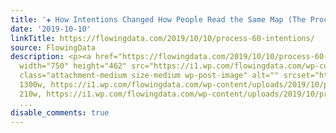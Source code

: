 ```yaml
---
title: '✚ How Intentions Changed How People Read the Same Map (The Process #60)'
date: '2019-10-10'
linkTitle: https://flowingdata.com/2019/10/10/process-60-intentions/
source: FlowingData
description: <p><a href="https://flowingdata.com/2019/10/10/process-60-intentions/"><img
  width="750" height="462" src="https://i1.wp.com/flowingdata.com/wp-content/uploads/2019/10/process-60-featured.png?fit=750%2C462&amp;ssl=1"
  class="attachment-medium size-medium wp-post-image" alt="" srcset="https://i1.wp.com/flowingdata.com/wp-content/uploads/2019/10/process-60-featured.png?w=1300&amp;ssl=1
  1300w, https://i1.wp.com/flowingdata.com/wp-content/uploads/2019/10/process-60-featured.png?resize=210%2C129&amp;ssl=1
  210w, https://i1.wp.com/flowingdata.com/wp-content/uploads/2019/10/process-60-featured.png?resiz
  ...
disable_comments: true
---
```

<p><a href="https://flowingdata.com/2019/10/10/process-60-intentions/"><img width="750" height="462" src="https://i1.wp.com/flowingdata.com/wp-content/uploads/2019/10/process-60-featured.png?fit=750%2C462&amp;ssl=1" class="attachment-medium size-medium wp-post-image" alt="" srcset="https://i1.wp.com/flowingdata.com/wp-content/uploads/2019/10/process-60-featured.png?w=1300&amp;ssl=1 1300w, https://i1.wp.com/flowingdata.com/wp-content/uploads/2019/10/process-60-featured.png?resize=210%2C129&amp;ssl=1 210w, https://i1.wp.com/flowingdata.com/wp-content/uploads/2019/10/process-60-featured.png?resiz ...